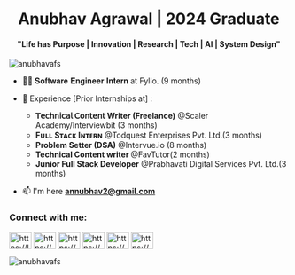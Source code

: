 
<h1 align="center">Anubhav Agrawal | 2024 Graduate</h1>
<!-- <h3 align="center"> </h3> -->
<h4  align="center">"Life has Purpose | Innovation | Research | Tech | AI | System Design"</h4>

<p align="left"> <img src="https://komarev.com/ghpvc/?username=anubhavafs&label=Profile%20views&color=0e75b6&style=flat" alt="anubhavafs" /> </p>

- 👨‍💻 𝐒𝐨𝐟𝐭𝐰𝐚𝐫𝐞 𝐄𝐧𝐠𝐢𝐧𝐞𝐞𝐫 𝐈𝐧𝐭𝐞𝐫𝐧 at Fyllo. (9 months)

- 📄 Experience [Prior Internships at] : <ul><li><b>𝖳𝖾𝖼𝗁𝗇𝗂𝖼𝖺𝗅 𝖢𝗈𝗇𝗍𝖾𝗇𝗍 Writer (Freelance)</b> @Scaler Academy/Interviewbit (3 months)</li> <li><b>Fᴜʟʟ Sᴛᴀᴄᴋ Iɴᴛᴇʀɴ</b> @Todquest Enterprises Pvt. Ltd.(3 months)</li> <li><b> Problem Setter (DSA)</b> @Intervue.io (8 months) </li> <li><b>Technical Content writer </b>@FavTutor(2 months)</li> <li><b>Junior Full Stack Developer</b> @Prabhavati Digital Services Pvt. Ltd.(3 months)</li></ul>

- 📫 I'm here **annubhav2@gmail.com**


<h3 align="left">Connect with me:</h3>
<p align="left">
 <a href="https://www.leetcode.com/https://leetcode.com/annubhav001/" target="blank"><img align="center" src="https://raw.githubusercontent.com/rahuldkjain/github-profile-readme-generator/master/src/images/icons/Social/leet-code.svg" alt="https://leetcode.com/annubhav001/" height="30" width="40" /></a>
  <a href="https://auth.geeksforgeeks.org/user/https://auth.geeksforgeeks.org/user/annubhav2" target="blank"><img align="center" src="https://raw.githubusercontent.com/rahuldkjain/github-profile-readme-generator/master/src/images/icons/Social/geeks-for-geeks.svg" alt="https://auth.geeksforgeeks.org/user/annubhav2" height="30" width="40" /></a>
<a href="https://linkedin.com/in/https://www.linkedin.com/in/anubhav-agrawal-766b23203/" target="blank"><img align="center" src="https://raw.githubusercontent.com/rahuldkjain/github-profile-readme-generator/master/src/images/icons/Social/linked-in-alt.svg" alt="https://www.linkedin.com/in/anubhav-agrawal-766b23203/" height="30" width="40" /></a>
<a href="https://www.codechef.com/users/https://www.codechef.com/users/anubhav448" target="blank"><img align="center" src="https://cdn.jsdelivr.net/npm/simple-icons@3.1.0/icons/codechef.svg" alt="https://www.codechef.com/users/anubhav448" height="30" width="40" /></a>
<a href="https://www.hackerrank.com/https://www.hackerrank.com/anubhav448?hr_r=1" target="blank"><img align="center" src="https://raw.githubusercontent.com/rahuldkjain/github-profile-readme-generator/master/src/images/icons/Social/hackerrank.svg" alt="https://www.hackerrank.com/anubhav448?hr_r=1" height="30" width="40" /></a>
<a href="https://codeforces.com/profile/https://codeforces.com/profile/annubhav448" target="blank"><img align="center" src="https://raw.githubusercontent.com/rahuldkjain/github-profile-readme-generator/master/src/images/icons/Social/codeforces.svg" alt="https://codeforces.com/profile/annubhav448" height="30" width="40" /></a>
</p>



<p><img align="center" src="https://github-readme-streak-stats.herokuapp.com/?user=anubhavafs&" alt="anubhavafs" /></p>

